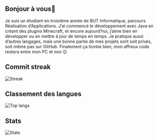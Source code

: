 ## Bonjour à vous👋
Je suis un étudiant en troisième année de BUT Informatique, parcours Réalisation d’Applications. J’ai commencé le développement avec Java en créant des plugins Minecraft, et encore aujourd’hui, j’aime bien en développer ou en mettre à jour de temps en temps. Je pratique aussi d’autres langages, mais une bonne partie de mes projets sont soit privés, soit même pas sur GitHub. Finalement ça tombe bien, mon affreux code restera entre mon PC et moi 😉
## Commit streak
![Streak](https://github-readme-streak-stats-for-me.vercel.app/?user=tiakin&theme=dracula&locale=fr&mode=weekly)
## Classement des langues
![Top langs](https://github-readme-stats-six-mu-37.vercel.app/api/top-langs/?username=tiakin&theme=dracula&layout=compact&locale=fr)
## Stats
![Stats](https://github-readme-stats-six-mu-37.vercel.app/api?username=tiakin&show_icons=true&theme=dracula&locale=fr)
